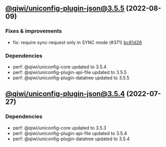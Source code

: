 ## [@qiwi/uniconfig-plugin-json@3.5.5](https://github.com/qiwi/uniconfig/compare/2022.7.27-qiwi.uniconfig-plugin-json.3.5.4-f0...2022.8.9-qiwi.uniconfig-plugin-json.3.5.5-f0) (2022-08-09)

### Fixes & improvements
* fix: require sync-request only in SYNC mode (#371) [bc81d26](https://github.com/qiwi/uniconfig/commit/bc81d261273ce3976f71db5e7e6dcea3584ad483)

### Dependencies
* perf: @qiwi/uniconfig-core updated to 3.5.4
* perf: @qiwi/uniconfig-plugin-api-file updated to 3.5.5
* perf: @qiwi/uniconfig-plugin-datatree updated to 3.5.5

## [@qiwi/uniconfig-plugin-json@3.5.4](https://github.com/qiwi/uniconfig/compare/@qiwi/uniconfig-plugin-json@3.5.3...2022.7.27-qiwi.uniconfig-plugin-json.3.5.4-f0) (2022-07-27)

### Dependencies
* perf: @qiwi/uniconfig-core updated to 3.5.3
* perf: @qiwi/uniconfig-plugin-api-file updated to 3.5.4
* perf: @qiwi/uniconfig-plugin-datatree updated to 3.5.4
